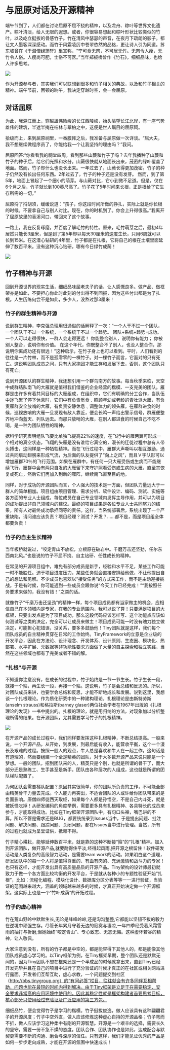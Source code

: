 # 与屈原对话及开源精神

端午节到了，人们都在讨论屈原不屈不挠的精神，以及龙舟、粽叶等世界文化遗产。粽叶清淡，给人无限的遐想。或者，你很容易想起和粽叶形状比较类似的竹叶，以及屹立挺拔的骨感竹子。竹在清风中瑟瑟的声音，在夜月下疏朗的影子，都让文人墨客深深感动。而竹于风霜凌厉中苍翠依然的品格，更让诗人引为同道。苏东坡曾在《于潜僧绿筠轩》里宣称，“宁可食无肉，不可居无竹。无肉令人瘦，无竹令人俗。人瘦尚可肥，士俗不可医。”当年郑板桥曾作《竹石》，细细品味，也给人许多思考。

![](images/17.1.jpeg)

作为开源参与者，其实我们可以联想到很多和竹子相关的典故，以及和竹子相关的精神。端午节前，困顿的晌午，我决定穿越时空，会一会屈原。


## 对话屈原

为此，我溯江而上，穿越雄伟险峻的长江西陵峡，抬头眺望长江北岸，有一座气势雄伟的建筑，半遮半掩在桔林与翠柏之中，这便是世人瞩目的屈原祠。

拾级而上，来到屈原祠里，一番膜拜之后，我准备与屈原做一次详谈。“屈大夫，我不想继续做程序员了，你能给我一个让我坚持的理由吗？”我问。
    
屈原回答:“你看看我的祠堂四周，看到那些山蕨和竹子了吗？去年我播种了山蕨和竹子的种子后，给它们光照和水分。山蕨很快就从地面长出来，茂密的绿叶覆盖了地面。然而，竹子却什么也没长出来。一年过去了，山蕨长得更加茂密。竹子的种子仍然没有长出任何东西。2年过去了，竹子的种子还是没有发芽。 然而，到了第5年，地面上冒起了一个细小的萌芽。与山蕨对比，它小到微不足道。但是，仅在6个月之后，竹子就长到100英尺高了。竹子花了5年时间来长根，正是根给了它生存所需的一切。”
    
屈原捋了捋胡须，缓缓说道：“孩子，你这段时间所做的挣扎，实际上就是你长根的时候。不要拿自己与别人对比。现在，你的时机到了。你会上升得很高。”我离开了屈原故里的香溪河口，带回来了这个故事。
    
一路上，我在反复琢磨，并百度了解毛竹的特性。原来，毛竹萌芽之后，最初4年居然只能长3厘米，但是到了第5年却以每天30厘米的速度生长，只用6周就可以长到15米。在这潜心钻研的4年里，竹子都是在扎根，它将自己的根在土壤里面延伸了数百平米。没有这种沉心钻研，哪有今日绿竹成荫！

![](images/17.2.jpeg)

   
## 竹子精神与开源

回到开源世界的现实生活，细细品味屈老夫子的话，让人感慨良多。做产品、做框架亦是如此，不要担心你此时此刻的付出得不到回报，因为这些付出都是为了扎根。人生历练何尝不是如此，多少人，没熬过那3厘米！

### 竹子的群生精神与开源

说到群生精神，李克强总理用很通俗的话解释了一次：“一个人干不过一个团队，一个团队干不过一个系统，一个系统干不过一个趋势。 团队+系统+趋势=成功。一个人可以走得很快，一群人会走得更远！ 你能整合别人，说明你有能力； 你被别人整合，说明你有价值。 在这个年代，你既整合不了别人，也没人整合你，那说明你离成功还有很远！”这种启示，在竹子身上也可以看到。平时，人们看到的往往是一片竹林，而不是孤零零的一棵竹子。对一棵竹子而言，它面对的只有死亡。这说明团队成员之间，只有大家抱团才能生存和发展下去，否则，这个团队只有死亡。

说到开源团队的群生精神，我还想引用一个群鸟南方的故事。每当秋季来临，天空中成群结队南飞的大雁就是值得我们借鉴的企业经营的楷模、一支完美的团队。雁群是由许多有着共同目标的大雁组成，在组织中，它们有明确的分工合作，当队伍中途飞累了停下休息时，它们中有负责觅食﹑照顾年幼或老龄的青壮派大雁，有负责雁群安全放哨的大雁，有负责安静休息﹑调整体力的领头雁。在雁群进食的时候，巡视放哨的大雁一旦发现有敌人靠近，便会长鸣一声给出警示信号，群雁便整齐地冲向蓝天、列队远去。而那只放哨的大雁，在别人都进食的时候自己不吃不喝，是一种为团队牺牲的精神。

据科学研究表明组队飞要比单独飞提高22%的速度，在飞行中的雁两翼可形成一个相对的真空状态，飞翔的头雁是没有谁给它真空的，漫长的迁徙过程中总有人带头搏击，这同样是一种牺牲精神。而在飞行过程中，雁群大声嘶叫以相互激励，通过共同扇动翅膀来形成气流，为后面的队友提供了“向上之风”，而且Ｖ字队形可以增加雁群70％的飞行范围。如果在雁群中，有任何一只大雁受伤或生病而不能继续飞行，雁群中会有两只自发的大雁留下来守护照看受伤或生病的大雁，直至其恢复或死亡，然后它们再加入到新的雁阵，继续南飞直至目的地。

同样，对于成功的开源团队而言，个人强大的技术是一方面，但团队力量远大于一群人的简单相加。项目组由项目管理、需求分析、软件设计、编码、测试、实施等各方面的专业人士组成，每位成员在自己专业领域内发挥主导作用，并可以为项目的成功提出非自己领域内的建议。最终的项目成果是各位专业人士共同努力的结果，所有人对最终成功承担同等的责任。这样，当系统部署后，系统出现了一个严重缺陷，请问谁应该负责？项目经理？测试？开发？……都不是，而是项目组全体都要负责！


### 竹子的自主生长精神

当年板桥就说过，“咬定青山不放松，立根原在破岩中。千磨万击还坚劲，任尔东西南北风。”也是说的竹子不屈不挠、自主钻研、任性成长的精神。

在常见的开源项目组中，难免有部分成员是新手，经验和水平不足，某些工作可能一时不能胜任。迫于项目进度压力，某些任务就会直接安排给他做，不让他提出自己的想法和见解。不少成员也喜欢以“接受任务”的方式来工作，而不是主动迎接挑战。于是有时候，你可能遇到一些成员会跟你说“今天工作已经完成！”“我按照任务要求来做的，我没有错！”之类的话。

就像竹子“千磨万击还坚劲”的精神一样，每个项目成员都有当家做主的机会，应相信自己在本领域内是专家，在我的专业范围内，我可以说了算！只要满足项目的大框架，只要出发点是为了项目成功，那么这段代码应该怎样写、这个功能点应该如何测试等之类的决定，完全可以让成员来做主！项目成员可能一时没有魄力独立做决定，可能担心犯错误，没关系，要多多鼓励他！Tiny团队就是这样，我们每个团队成员的自主精神贯穿在日常的工作始终。TinyFramework的立意是企业级的开发平台，因此在方法论、设计理念、开发体系、设计原则、生态圈、模块化、热部署、水平扩展、元数据等非功能性要求方面做了大量的自主探索和独立实践，当然在这些领域也都有了完美或者不错的解。

### “扎根”与开源

不知道你注意没有，在成长的过程中，竹子始终是一节一节生长。竹子生长一段，就接一个箍，再生长一段，再接一个箍。这说明，竹子是会总结和反思的。所以，对团队成员来讲，也要学会总结和反思，才能不断地成长和发展。说到这里，我想谈一个扎根理论。作为质化研究中的一种建构理论，扎根理论是由斯特劳斯(anselm strauss)和格拉斯(barney glaser)两位社会学者在1967年出版的《扎根理论的发现》一书中提出的。扎根的理论，就是用归纳的方法，对现象加以分析整理所得的结果。在开源团队，尤其需要学习竹子的扎根精神。

 
![](images/17.3.jpeg)

在开源产品的成长过程中，我们同样要发挥这种扎根精神，不断总结提高。一般来说，一个开源产品，从开始，到发展，到最后能有收入，能营收平衡，这个一个漫长及艰难的过程。按照一般人的观点，牛人总是喜欢和牛人在一起工作，这句话是有道理的，然而要组建一个全是精英的团队，对于大多数开源产品来说只能是一个梦想。一般的团队，招到团队来的人，精英只是个别，也就是所谓的骨干了，而大部分还是熟练工、生手甚至是新手。团队由各种层次的人组成，这也就是所谓的团队梯队配置了。

为何团队会需要梯队配置？原因其实很简单，你的团队所负责的工作，不可能全部由精英骨干力量去完成。个人能力再突出，不适合团队的人或许给你团队带来的是负面影响。唐僧四师徒西天取经，如果每个人都是孙悟空，不是自己内斗死，就是被妖怪吃掉！从研发编码的角度举例，需要更多具有扎根精神、各具特长的成员来参与，才能取得成功。比如在Tiny框架开源团队中，有句口头禅，嘴巴讲的不算。所以不管是需求还是BUG，都要统统录到Issues当中，于是提出问题、批注问题、解决问题、跟踪问题、关闭问题，都在Issues当中进行管理。当然，所有的过程也就成为呈堂证供，抵赖不得。

竹子精心耕耘，能够延伸数百平米，就是靠的这种不断接“箍”的“扎根”精神。加入到开源团队，做开源产品,就要耐得住平淡,经得起风雨,把开源之根留住！软件研发活动是人类复杂的高级智力活动，是需要team work的活动。如果明白这个道理，研发团队中的每一个人将是值得尊重的、有血有肉的、充满激情和战斗力的专家！也只有这样，才能开发出具有高质量品质的开源产品。Tiny架构的设计师最初就致力于做一个各方面比较均衡的开发平台，于是就从各种小的专题性验证开始“扎根”，比如：流程化编程、模块化设计、数据库分区分表等等一一进行验证，当验证的范围越来越大，涵盖的领域越来越多的时候，才真正开始决定做一个开源框架。这实际上也是一个“竹叶成荫”的开拓过程。


### 竹子的虚心精神

竹在荒山野岭中默默生长,无论是峰峰岭岭,还是沟沟整整,它都能以坚韧不拔的毅力在逆境中顽强生存。尽管长年累月守着无边的寂寞与凄凉,一年四季经受着风霜雪雨的抽打与折磨,但她始终“咬定青山”、专心致志、无怨无悔。这种虚怀若谷的精神，让人敬佩。

大家注意到没有，所有的竹子都是中空的，都是能容得下其他人的，都是能像其他团队成员虚心学习的。以Tiny框架为例，在Tiny框架早期，整个团队还是默默无闻的，因为Tiny团队不想在框架还是一个半成品的时候就拿出来，直到Tiny已经开发完毕并且在自己的项目中进行了充分验证的时候才真正的在社区或相关网站进行露面。开发者们互帮互助，虚心求教，一个问题提交到社区（http://bbs.tinygroup.org）的“有问必答”栏目，往往就会有许多同伴互相帮助，问题也能在最短的时间内得到解决。由于Tiny框架是立足于在需要稳定、安全要求非常高的应用环境中使用的，因此其稳定性就是框架构建者首要思考目标，核心部分只使用经过充验证及广泛应用的第三方包。
        

细细品竹，便会觉得竹子是学习的楷模。竹子挺拔俊逸，做人应该具有这种翩翩君子的开源风度；竹子中空外直，做人应该修炼这种虚心自持的开源品格；竹子弯而不折，做人应该学习这种柔中有刚的开源智慧。开源是一个艰辛的选择，需要长久的坚守，需要一份不急不燥的态度。团队合作、团队协作也是如此，达成配合与默契更需要不断的沟通、磨合与深厚的信任。只有这样，我们才能见证优秀的产品是如何一步步走向成熟，才能在开源的氛围中快速成长！ 

 
